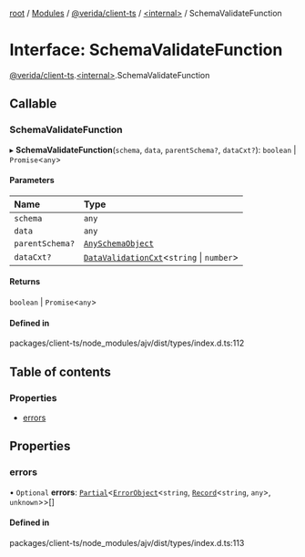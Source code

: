 [root](../README.md) / [Modules](../modules.md) / [@verida/client-ts](../modules/verida_client_ts.md) / [<internal\>](../modules/verida_client_ts._internal_.md) / SchemaValidateFunction

# Interface: SchemaValidateFunction

[@verida/client-ts](../modules/verida_client_ts.md).[<internal\>](../modules/verida_client_ts._internal_.md).SchemaValidateFunction

## Callable

### SchemaValidateFunction

▸ **SchemaValidateFunction**(`schema`, `data`, `parentSchema?`, `dataCxt?`): `boolean` \| `Promise`<`any`\>

#### Parameters

| Name | Type |
| :------ | :------ |
| `schema` | `any` |
| `data` | `any` |
| `parentSchema?` | [`AnySchemaObject`](../modules/verida_client_ts._internal_.md#anyschemaobject) |
| `dataCxt?` | [`DataValidationCxt`](verida_client_ts._internal_.DataValidationCxt.md)<`string` \| `number`\> |

#### Returns

`boolean` \| `Promise`<`any`\>

#### Defined in

packages/client-ts/node_modules/ajv/dist/types/index.d.ts:112

## Table of contents

### Properties

- [errors](verida_client_ts._internal_.SchemaValidateFunction.md#errors)

## Properties

### errors

• `Optional` **errors**: [`Partial`](../modules/verida_client_ts._internal_.md#partial)<[`ErrorObject`](verida_client_ts._internal_.ErrorObject.md)<`string`, [`Record`](../modules/verida_client_ts._internal_.md#record)<`string`, `any`\>, `unknown`\>\>[]

#### Defined in

packages/client-ts/node_modules/ajv/dist/types/index.d.ts:113
